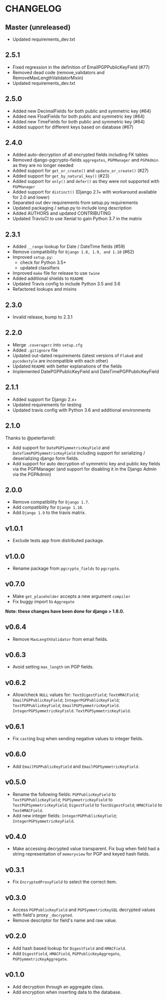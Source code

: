 # CHANGELOG

## Master (unreleased)

* Updated requirements_dev.txt

## 2.5.1

* Fixed regression in the definition of EmailPGPPublicKeyField (#77)
* Removed dead code (remove_validators and RemoveMaxLengthValidatorMixin)
* Updated requirements_dev.txt

## 2.5.0

* Added new DecimalFields for both public and symmetric key (#64)
* Added new FloatFields for both public and symmetric key (#64)
* Added new TimeFields for both public and symmetric key (#64)
* Added support for different keys based on database (#67)

## 2.4.0

* Added auto-decryption of all encrypted fields including FK tables
* Removed django-pgcrypto-fields `aggregates`, `PGPManager` and `PGPAdmin` as they are no longer needed
* Added support for `get_or_create()` and `update_or_create()` (#27)
* Added support for `get_by_natural_key()` (#23)
* Added support for `only()` and `defer()` as they were not supported with `PGPManager`
* Added support for `distinct()` (Django 2.1+ with workaround available for 2.0 and lower)
* Separated out dev requirements from setup.py requirements
* Updated packaging / setup.py to include long description
* Added AUTHORS and updated CONTRIBUTING
* Updated TravisCI to use Xenial to gain Python 3.7 in the matrix

## 2.3.1

* Added `__range` lookup for Date / DateTime fields (#59)
* Remove compatibility for `Django 1.8, 1.9, and 1.10` (#62)
* Improved `setup.py`:
    * check for Python 3.5+
    * updated classifiers
* Improved `make` file for release to use `twine`
* Added additional shields to `README`
* Updated Travis config to include Python 3.5 and 3.6
* Refactored lookups and mixins

## 2.3.0

* Invalid release, bump to 2.3.1

## 2.2.0

* Merge `.coveragerc` into `setup.cfg`
* Added `.gitignore` file
* Updated out-dated requirements (latest versions of `Flake8` and `pycodestyle` 
are incompatible with each other)
* Updated `README` with better explanations of the fields
* Implemented DatePGPPublicKeyField and DateTimePGPPublicKeyField

## 2.1.1

* Added support for Django 2.x+
* Updated requirements for testing
* Updated travis config with Python 3.6 and additional environments

## 2.1.0

Thanks to @peterfarrell:
* Add support for `DatePGPSymmetricKeyField` and `DateTimePGPSymmetricKeyField`
including support for serializing / deserializing django form fields.
* Add support for auto decryption of symmetric key and public key fields via
the PGPManager (and support for disabling it in the Django Admin via the PGPAdmin)

## 2.0.0

* Remove compatibility for `Django 1.7`.
* Add compatibility for `Django 1.10`.
* Add `Django 1.9` to the travis matrix.

## v1.0.1

* Exclude tests app from distributed package.

## v1.0.0

* Rename package from `pgcrypto_fields` to `pgcrypto`.

## v0.7.0

* Make `get_placeholder` accepts a new argument `compiler`
* Fix buggy import to `Aggregate`

**Note: these changes have been done for django > 1.8.0.**

## v0.6.4

* Remove `MaxLengthValidator` from email fields.

## v0.6.3

* Avoid setting `max_length` on PGP fields.

## v0.6.2

* Allow/check `NULL` values for:
  `TextDigestField`;
  `TextHMACField`;
  `EmailPGPPublicKeyField`;
  `IntegerPGPPublicKeyField`;
  `TextPGPPublicKeyField`;
  `EmailPGPSymmetricKeyField`.
  `IntegerPGPSymmetricKeyField`.
  `TextPGPSymmetricKeyField`.

## v0.6.1

* Fix `cast`ing bug when sending negative values to integer fields.

## v0.6.0

* Add `EmailPGPPublicKeyField` and `EmailPGPSymmetricKeyField`.

## v0.5.0

* Rename the following fields:
  `PGPPublicKeyField` to `TextPGPPublicKeyField`;
  `PGPSymmetricKeyField` to `TextPGPSymmetricKeyField`;
  `DigestField` to `TextDigestField`;
  `HMACField` to `TextHMACField`.
* Add new integer fields:
  `IntegerPGPPublicKeyField`;
  `IntegerPGPSymmetricKeyField`.

## v0.4.0

* Make accessing decrypted value transparent. Fix bug when field had a string
representation of `memoryview` for PGP and keyed hash fields.

## v0.3.1

* Fix `EncryptedProxyField` to select the correct item.

## v0.3.0

* Access `PGPPublicKeyField`  and `PGPSymmetricKeySQL` decrypted values with
field's proxy `_decrypted`.
* Remove descriptor for field's name and raw value.

## v0.2.0

* Add hash based lookup for `DigestField` and `HMACField`.
* Add `DigestField`, `HMACField`, `PGPPublicKeyAggregate`, `PGPSymmetricKeyAggregate`.

## v0.1.0

* Add decryption through an aggregate class.
* Add encryption when inserting data to the database.

